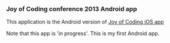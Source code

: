 ### Joy of Coding conference 2013 Android app

This application is the Android version of [Joy of Coding iOS app](https://github.com/Wolfert/joyofcoding_2013_iOS)

Note that this app is 'in progress'. This is my first Android app.